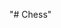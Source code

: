 "# Chess"

<img src="https://i.ibb.co/X2sYW1M/192-168-100-13-3000-i-Phone-6-7-8-1.png" alt="" />
<img src="https://i.ibb.co/pbzW71d/192-168-100-13-3000-i-Phone-6-7-8.png" alt="" />
